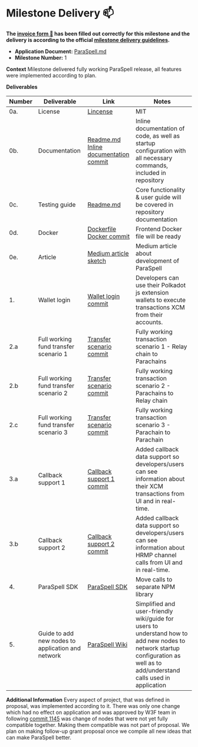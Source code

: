 # Milestone Delivery :mailbox:


**The [invoice form :pencil:](https://docs.google.com/forms/d/e/1FAIpQLSfmNYaoCgrxyhzgoKQ0ynQvnNRoTmgApz9NrMp-hd8mhIiO0A/viewform) has been filled out correctly for this milestone and the delivery is according to the official [milestone delivery guidelines](https://github.com/w3f/Grants-Program/blob/master/docs/milestone-deliverables-guidelines.md).**

* **Application Document:** [ParaSpell.md](https://github.com/w3f/Grants-Program/blob/master/applications/ParaSpell.md)
* **Milestone Number:** 1

**Context** 
Milestone delivered fully working ParaSpell release, all features were implemented according to plan.

**Deliverables**


| Number | Deliverable | Link | Notes |
| ------------- | ------------- | ------------- |------------- |
| 0a. | License |[Lincense](https://github.com/dudo50/ParaSpell/blob/main/LICENCE)| MIT| 
| 0b.  | Documentation |[Readme.md](https://github.com/dudo50/ParaSpell/blob/main/README.md) <br >[Inline documentation commit](https://github.com/dudo50/ParaSpell/commit/2fb7b9c2a4bf6bf9602abced3f5662be96f2bc65)| Inline documentation of code, as well as startup  configuration with all necessary commands, included in repository| 
| 0c.  | Testing guide |[Readme.md](https://github.com/dudo50/ParaSpell/blob/main/README.md)| Core functionality & user guide will be covered in repository documentation| 
| 0d.  | Docker |[Dockerfile](https://github.com/dudo50/ParaSpell/blob/main/Dockerfile) [Docker commit](https://github.com/dudo50/ParaSpell/commit/cbb8a0a50a38825dd844336d24fd74ad8b223501)| Frontend Docker file will be ready| 
| 0e.  | Article |[Medium article sketch](https://medium.com/@dudo50/66f32b6fe9eb)| Medium article about development of ParaSpell| 
| 1.  | Wallet login |[Wallet login commit](https://github.com/dudo50/ParaSpell/commit/116e0eef5a64d904d6224eb1e49eff72040faf4e)| Developers can use their Polkadot js extension wallets to execute transactions XCM from their accounts.| 
| 2.a  | Full working fund transfer scenario 1 |[Transfer scenario commit](https://github.com/dudo50/ParaSpell/commit/7d254b1b6d052f71d55450c51ca2a2b01668a12b)| Fully working transaction  scenario 1 - Relay chain to Parachains| 
| 2.b  | Full working fund transfer scenario 2 |[Transfer scenario commit](https://github.com/dudo50/ParaSpell/commit/7d254b1b6d052f71d55450c51ca2a2b01668a12b)| Fully working transaction  scenario 2 - Parachains to Relay chain| 
| 2.c  | Full working fund transfer scenario 3 |[Transfer scenario commit](https://github.com/dudo50/ParaSpell/commit/7d254b1b6d052f71d55450c51ca2a2b01668a12b)| Fully working transaction  scenario 3 - Parachain to Parachain| 
| 3.a  | Callback support 1 |[Callback support 1 commit](https://github.com/dudo50/ParaSpell/commit/6b8fa74ff06268356674e634e34bb03090a0c9c7)| Added callback data support so developers/users can see information about their XCM transactions from UI and in real-time.| 
| 3.b  | Callback support 2 |[Callback support 2 commit](https://github.com/dudo50/ParaSpell/commit/e5d9652db32f1ab5e720b93492fc7b3387917948)| Added callback data support so developers/users can see information about HRMP channel calls from UI and in real-time.| 
| 4.  | ParaSpell SDK |[ParaSpell SDK](https://github.com/ParaSpell/sdk)| Move calls to separate NPM library| 
| 5.  | Guide to add new nodes to application and network |[ParaSpell Wiki](https://github.com/dudo50/ParaSpell/wiki)| Simplified and user-friendly wiki/guide for users to understand how to add new nodes to network startup configuration as well as to add/understand calls used in application| 

**Additional Information**
Every aspect of project, that was defined in proposal, was implemented according to it. There was only one change which had no effect on application and was approved by W3F team in following [commit 1145](https://github.com/w3f/Grants-Program/pull/1145) was change of nodes that were not yet fully compatible together. Making them compatible was not part of proposal. We plan on making follow-up grant proposal once we compile all new ideas that can make ParaSpell better.
